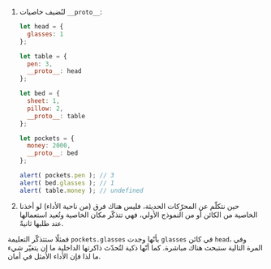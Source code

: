 
1. لنُضيف خاصيات `__proto__`:


    ```js run
    let head = {
      glasses: 1
    };

    let table = {
      pen: 3,
      __proto__: head
    };

    let bed = {
      sheet: 1,
      pillow: 2,
      __proto__: table
    };

    let pockets = {
      money: 2000,
      __proto__: bed
    };

    alert( pockets.pen ); // 3
    alert( bed.glasses ); // 1
    alert( table.money ); // undefined
    ```

2. حين نتكلّم عن المحرّكات الحديثة، فليس هناك فرق (من ناحية الأداء) لو أخذنا الخاصية من الكائن أو من النموذج الأولي، فهي تتذكّر مكان الخاصية وتُعيد استعمالها عند طلبها ثانيةً.

فمثلًا ستتذكّر التعليمة `pockets.glasses` بأنّها وجدت `glasses` في كائن `head`، وفي المرة التالية ستبحث هناك مباشرة. كما أنّها ذكية لتُحدّث ذاكرتها الداخلية ما إن يتغيّر شيء ما لذا فإن الأداء الأمثل في أمان.

